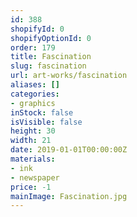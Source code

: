 ```yaml
---
id: 388
shopifyId: 0
shopifyOptionId: 0
order: 179
title: Fascination
slug: fascination
url: art-works/fascination
aliases: []
categories:
- graphics
inStock: false
isVisible: false
height: 30
width: 21
date: 2019-01-01T00:00:00Z
materials:
- ink
- newspaper
price: -1
mainImage: Fascination.jpg
---
```


